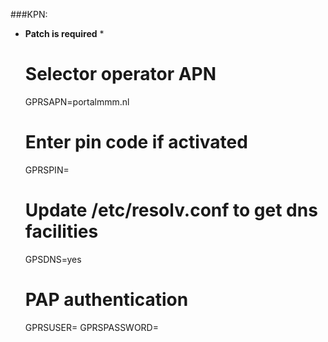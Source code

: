 ###KPN:
* **Patch is required** *

    # Selector operator APN
	GPRSAPN=portalmmm.nl
	# Enter pin code if activated
	GPRSPIN=
	# Update /etc/resolv.conf to get dns facilities
	GPSDNS=yes
	# PAP authentication
	GPRSUSER=
	GPRSPASSWORD=
